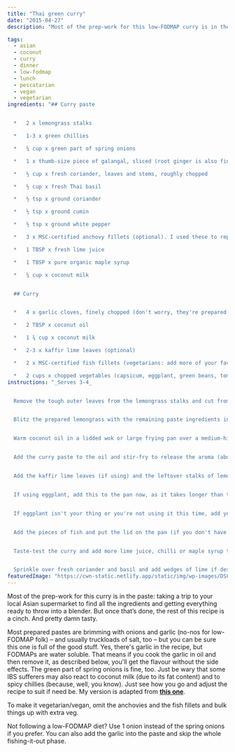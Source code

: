 ```yaml
---
title: "Thai green curry"
date: "2015-04-27"
description: "Most of the prep-work for this low-FODMAP curry is in the paste. Once that's done, the rest is a cinch."

tags: 
  - asian
  - coconut
  - curry
  - dinner
  - low-fodmap
  - lunch
  - pescatarian
  - vegan
  - vegetarian
ingredients: "## Curry paste


  *   2 x lemongrass stalks

  *   1-3 x green chillies

  *   ¼ cup x green part of spring onions

  *   1 x thumb-size piece of galangal, sliced (root ginger is also fine)

  *   ½ cup x fresh coriander, leaves and stems, roughly chopped

  *   ½ cup x fresh Thai basil

  *   ½ tsp x ground coriander

  *   ½ tsp x ground cumin

  *   ½ tsp x ground white pepper

  *   3 x MSC-certified anchovy fillets (optional). I used these to replace the shrimp paste and fish sauce called for in the original recipe

  *   1 TBSP x fresh lime juice

  *   1 TBSP x pure organic maple syrup

  *   ¼ cup x coconut milk


  ## Curry


  *   4 x garlic cloves, finely chopped (don't worry, they're prepared in a low-FODMAP-friendly way)

  *   2 TBSP x coconut oil

  *   1 ¾ cup x coconut milk

  *   2-3 x kaffir lime leaves (optional)

  *   2 x MSC-certified fish fillets (vegetarians: add more of your favourite vegetables), chopped into pieces

  *   2 cups x chopped vegetables (capsicum, eggplant, green beans, tomatoes, zucchini and/or bamboo shoots are best)"
instructions: "_Serves 3-4_


  Remove the tough outer leaves from the lemongrass stalks and cut from the bulb. Thinly slice the lower half of the stalk (the upper half can be discarded or cut into long segments and added to the curry pot for extra flavour). Mince with a knife or mortar and pestle.


  Blitz the prepared lemongrass with the remaining paste ingredients in a food processor until well-blended.


  Warm coconut oil in a lidded wok or large frying pan over a medium-high heat. Add the garlic and cook until golden, then discard the garlic pieces. I find it easiest to pour the oil into a jar through a mini sieve and then return the oil to the pan.


  Add the curry paste to the oil and stir-fry to release the aroma (about 1 minute). Pour in the 1 ¾ cup of coconut milk and stir to combine.


  Add the kaffir lime leaves (if using) and the leftover stalks of lemongrass to the pan.


  If using eggplant, add this to the pan now, as it takes longer than the other vegetables. Stir and bring to a boil. Reduce the heat to medium-low, cover, and gently simmer for 10-15 minutes (or until the eggplant has significantly softened, if using), stirring occasionally. Add the other vegetables and cook for a further 10 minutes or until they're tender.


  If eggplant isn't your thing or you're not using it this time, add your vegetables to the pan after the lime leaves and lemongrass stalks. They'll take less time in total, 10 minutes or so. Cook until they're tender.


  Add the pieces of fish and put the lid on the pan (if you don't have a lid, try a large plate or even a cooking tray). Cook for a few minutes until the fish is white the whole way through.


  Taste-test the curry and add more lime juice, chilli or maple syrup to taste. Try a pinch of sea salt if it’s not quite salty enough.


  Sprinkle over fresh coriander and basil and add wedges of lime if desired. Serve with rice or noodles."
featuredImage: "https://cwn-static.netlify.app/static/img/wp-images/DSC_0244-2.jpg"
---
```


Most of the prep-work for this curry is in the paste: taking a trip to your local Asian supermarket to find all the ingredients and getting everything ready to throw into a blender. But once that’s done, the rest of this recipe is a cinch. And pretty damn tasty.

Most prepared pastes are brimming with onions and garlic (no-nos for low-FODMAP folk) – and usually truckloads of salt, too – but you can be sure this one is full of the good stuff. Yes, there's garlic in the recipe, but FODMAPs are water soluble. That means if you cook the garlic in oil and then remove it, as described below, you'll get the flavour without the side effects. The green part of spring onions is fine, too. Just be wary that some IBS sufferers may also react to coconut milk (due to its fat content) and to spicy chillies (because, well, you know). Just see how you go and adjust the recipe to suit if need be. My version is adapted from **[this one](http://t.umblr.com/redirect?z=http%3A%2F%2Fthaifood.about.com%2Fod%2Fthairecipes%2Fss%2Fgreencurry_3.htm&t=MzBhNjlkOThlMjFhY2ExMzdkOTY1MmE0YzIyYzZlNjQwNDQ0ZjZhOSxZeHhJOEwyZQ%3D%3D&b=t%3AVOYglxJ9sBHW8BFVroDfxQ&p=http%3A%2F%2Fcookingwithnothing.com%2Fpost%2F28768411196%2Fthai-green-curry-low-fodmap&m=1)**.

To make it vegetarian/vegan, omit the anchovies and the fish fillets and bulk things up with extra veg.

Not following a low-FODMAP diet? Use 1 onion instead of the spring onions if you prefer. You can also add the garlic into the paste and skip the whole fishing-it-out phase.
